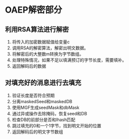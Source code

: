 # OAEP解密部分

## 利用RSA算法进行解密

1. 将传入的加密数据赋值给变量c
2. 调用RSA的解密算法，解密出明文数据。
3. 将解密后的大整数m转换为字节数组。
4. 处理特殊情况，如果不足以填满预订的字节长度，需要填补。
5. 返回解码后的数据

## 对填充好的消息进行去填充

1. 验证长度是否符合预期
2. 分离maskedSeed和maskedDB
3. 使用MGF生成seedMask和dbMask
4. 通过异或操作去除掩码，恢复seed和DB
5. 检查DB的前部分是否和lhash匹配
6. 跳过填充的0和一个1字节，找到明文开始的位置
7. 返回解码后的明文字节数组